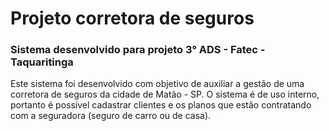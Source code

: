 # Projeto corretora de seguros

### Sistema desenvolvido para projeto 3° ADS - Fatec - Taquaritinga

Este sistema foi desenvolvido com objetivo de auxiliar a gestão de uma corretora de seguros da cidade de Matão - SP. 
O sistema é de uso interno, portanto é possível cadastrar clientes e os planos que estão contratando com a seguradora (seguro de carro ou de casa).
